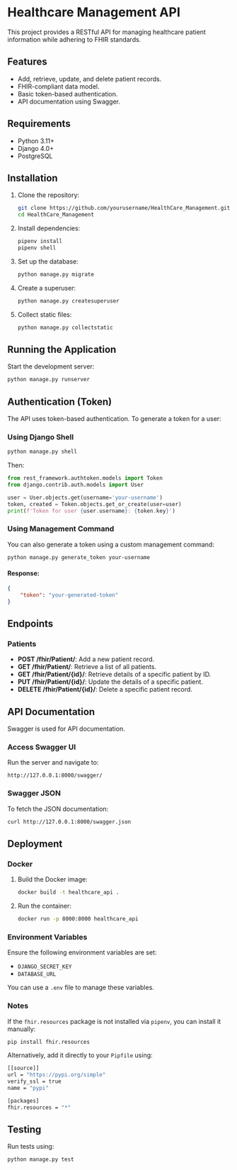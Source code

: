 # Healthcare Management API

This project provides a RESTful API for managing healthcare patient information while adhering to FHIR standards.

## Features
- Add, retrieve, update, and delete patient records.
- FHIR-compliant data model.
- Basic token-based authentication.
- API documentation using Swagger.

## Requirements
- Python 3.11+
- Django 4.0+
- PostgreSQL

## Installation

1. Clone the repository:
   ```bash
   git clone https://github.com/yourusername/HealthCare_Management.git
   cd HealthCare_Management
   ```

2. Install dependencies:
   ```bash
   pipenv install
   pipenv shell
   ```

3. Set up the database:
   ```bash
   python manage.py migrate
   ```

4. Create a superuser:
   ```bash
   python manage.py createsuperuser
   ```

5. Collect static files:
   ```bash
   python manage.py collectstatic
   ```

## Running the Application

Start the development server:
```bash
python manage.py runserver
```

## Authentication (Token)

The API uses token-based authentication. To generate a token for a user:

### Using Django Shell
```bash
python manage.py shell
```
Then:
```python
from rest_framework.authtoken.models import Token
from django.contrib.auth.models import User

user = User.objects.get(username='your-username')
token, created = Token.objects.get_or_create(user=user)
print(f'Token for user {user.username}: {token.key}')
```

### Using Management Command
You can also generate a token using a custom management command:
```bash
python manage.py generate_token your-username
```

#### Response:
```json
{
    "token": "your-generated-token"
}
```

## Endpoints

### Patients
- **POST /fhir/Patient/**: Add a new patient record.
- **GET /fhir/Patient/**: Retrieve a list of all patients.
- **GET /fhir/Patient/{id}/**: Retrieve details of a specific patient by ID.
- **PUT /fhir/Patient/{id}/**: Update the details of a specific patient.
- **DELETE /fhir/Patient/{id}/**: Delete a specific patient record.

## API Documentation

Swagger is used for API documentation.

### Access Swagger UI
Run the server and navigate to:
```
http://127.0.0.1:8000/swagger/
```

### Swagger JSON
To fetch the JSON documentation:
```bash
curl http://127.0.0.1:8000/swagger.json
```

## Deployment

### Docker

1. Build the Docker image:
   ```bash
   docker build -t healthcare_api .
   ```

2. Run the container:
   ```bash
   docker run -p 8000:8000 healthcare_api
   ```

### Environment Variables
Ensure the following environment variables are set:
- `DJANGO_SECRET_KEY`
- `DATABASE_URL`

You can use a `.env` file to manage these variables.

### Notes
If the `fhir.resources` package is not installed via `pipenv`, you can install it manually:
```bash
pip install fhir.resources
```
Alternatively, add it directly to your `Pipfile` using:
```bash
[[source]]
url = "https://pypi.org/simple"
verify_ssl = true
name = "pypi"

[packages]
fhir.resources = "*"
```

## Testing

Run tests using:
```bash
python manage.py test
```